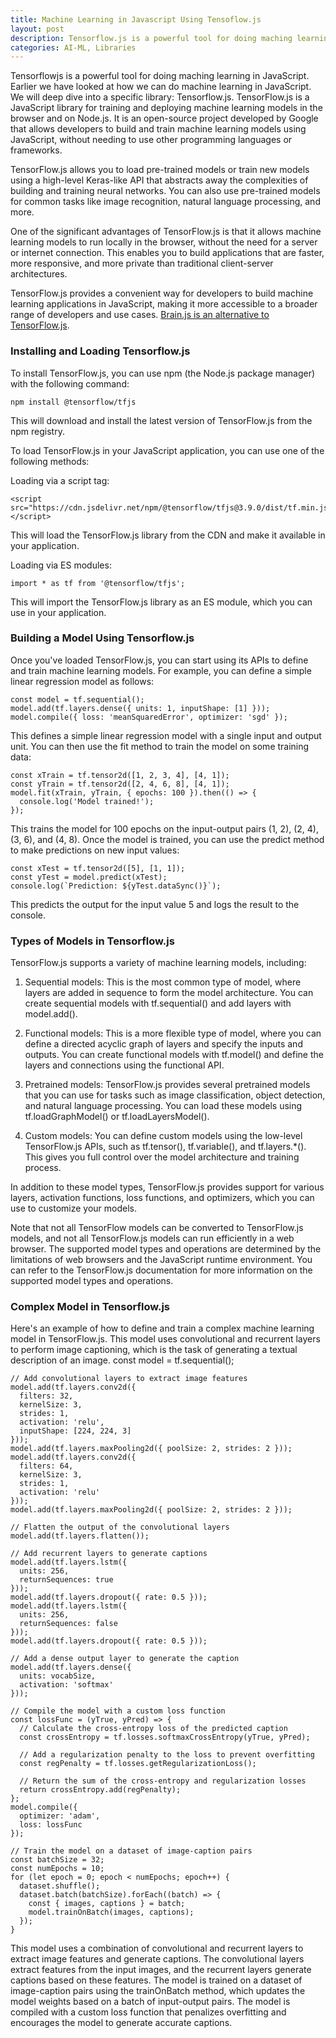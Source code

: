 ```yaml
---
title: Machine Learning in Javascript Using Tensoflow.js
layout: post
description: Tensorflow.js is a powerful tool for doing maching learning in JavaScript. 
categories: AI-ML, Libraries
---
```

Tensorflowjs is a powerful tool for doing maching learning in JavaScript. Earlier we have looked at how we can do machine learning in JavaScript. We will deep dive into a specific library: Tensorflow.js. TensorFlow.js is a JavaScript library for training and deploying machine learning models in the browser and on Node.js. It is an open-source project developed by Google that allows developers to build and train machine learning models using JavaScript, without needing to use other programming languages or frameworks.

TensorFlow.js allows you to load pre-trained models or train new models using a high-level Keras-like API that abstracts away the complexities of building and training neural networks. You can also use pre-trained models for common tasks like image recognition, natural language processing, and more.

One of the significant advantages of TensorFlow.js is that it allows machine learning models to run locally in the browser, without the need for a server or internet connection. This enables you to build applications that are faster, more responsive, and more private than traditional client-server architectures.

TensorFlow.js provides a convenient way for developers to build machine learning applications in JavaScript, making it more accessible to a broader range of developers and use cases. [Brain.js is an alternative to TensorFlow.js](/2023/04/30/Machine-Learning-in-JavaScript-using-Brainjs.html).

### Installing and Loading Tensorflow.js
To install TensorFlow.js, you can use npm (the Node.js package manager) with the following command:

	npm install @tensorflow/tfjs
  
This will download and install the latest version of TensorFlow.js from the npm registry.

To load TensorFlow.js in your JavaScript application, you can use one of the following methods:

Loading via a script tag:

	<script src="https://cdn.jsdelivr.net/npm/@tensorflow/tfjs@3.9.0/dist/tf.min.js"></script>

This will load the TensorFlow.js library from the CDN and make it available in your application.

Loading via ES modules:

	import * as tf from '@tensorflow/tfjs';

This will import the TensorFlow.js library as an ES module, which you can use in your application.

### Building a Model Using Tensorflow.js

Once you've loaded TensorFlow.js, you can start using its APIs to define and train machine learning models. For example, you can define a simple linear regression model as follows:

	const model = tf.sequential();
	model.add(tf.layers.dense({ units: 1, inputShape: [1] }));
	model.compile({ loss: 'meanSquaredError', optimizer: 'sgd' });

This defines a simple linear regression model with a single input and output unit. You can then use the fit method to train the model on some training data:
	
	const xTrain = tf.tensor2d([1, 2, 3, 4], [4, 1]);
	const yTrain = tf.tensor2d([2, 4, 6, 8], [4, 1]);
	model.fit(xTrain, yTrain, { epochs: 100 }).then(() => {
	  console.log('Model trained!');
	});
This trains the model for 100 epochs on the input-output pairs (1, 2), (2, 4), (3, 6), and (4, 8). Once the model is trained, you can use the predict method to make predictions on new input values:

	const xTest = tf.tensor2d([5], [1, 1]);
	const yTest = model.predict(xTest);
	console.log(`Prediction: ${yTest.dataSync()}`);

This predicts the output for the input value 5 and logs the result to the console.

### Types of Models in Tensorflow.js
TensorFlow.js supports a variety of machine learning models, including:

1. Sequential models: This is the most common type of model, where layers are added in sequence to form the model architecture. You can create sequential models with tf.sequential() and add layers with model.add().

2. Functional models: This is a more flexible type of model, where you can define a directed acyclic graph of layers and specify the inputs and outputs. You can create functional models with tf.model() and define the layers and connections using the functional API.

3. Pretrained models: TensorFlow.js provides several pretrained models that you can use for tasks such as image classification, object detection, and natural language processing. You can load these models using tf.loadGraphModel() or tf.loadLayersModel().

4. Custom models: You can define custom models using the low-level TensorFlow.js APIs, such as tf.tensor(), tf.variable(), and tf.layers.*(). This gives you full control over the model architecture and training process.

In addition to these model types, TensorFlow.js provides support for various layers, activation functions, loss functions, and optimizers, which you can use to customize your models.

Note that not all TensorFlow models can be converted to TensorFlow.js models, and not all TensorFlow.js models can run efficiently in a web browser. The supported model types and operations are determined by the limitations of web browsers and the JavaScript runtime environment. You can refer to the TensorFlow.js documentation for more information on the supported model types and operations.

### Complex Model in Tensorflow.js
Here's an example of how to define and train a complex machine learning model in TensorFlow.js. This model uses convolutional and recurrent layers to perform image captioning, which is the task of generating a textual description of an image.
const model = tf.sequential();

	// Add convolutional layers to extract image features
	model.add(tf.layers.conv2d({
	  filters: 32,
	  kernelSize: 3,
	  strides: 1,
	  activation: 'relu',
	  inputShape: [224, 224, 3]
	}));
	model.add(tf.layers.maxPooling2d({ poolSize: 2, strides: 2 }));
	model.add(tf.layers.conv2d({
	  filters: 64,
	  kernelSize: 3,
	  strides: 1,
	  activation: 'relu'
	}));
	model.add(tf.layers.maxPooling2d({ poolSize: 2, strides: 2 }));
	
	// Flatten the output of the convolutional layers
	model.add(tf.layers.flatten());
	
	// Add recurrent layers to generate captions
	model.add(tf.layers.lstm({
	  units: 256,
	  returnSequences: true
	}));
	model.add(tf.layers.dropout({ rate: 0.5 }));
	model.add(tf.layers.lstm({
	  units: 256,
	  returnSequences: false
	}));
	model.add(tf.layers.dropout({ rate: 0.5 }));
	
	// Add a dense output layer to generate the caption
	model.add(tf.layers.dense({
	  units: vocabSize,
	  activation: 'softmax'
	}));
	
	// Compile the model with a custom loss function
	const lossFunc = (yTrue, yPred) => {
	  // Calculate the cross-entropy loss of the predicted caption
	  const crossEntropy = tf.losses.softmaxCrossEntropy(yTrue, yPred);
	  
	  // Add a regularization penalty to the loss to prevent overfitting
	  const regPenalty = tf.losses.getRegularizationLoss();
	  
	  // Return the sum of the cross-entropy and regularization losses
	  return crossEntropy.add(regPenalty);
	};
	model.compile({
	  optimizer: 'adam',
	  loss: lossFunc
	});
	
	// Train the model on a dataset of image-caption pairs
	const batchSize = 32;
	const numEpochs = 10;
	for (let epoch = 0; epoch < numEpochs; epoch++) {
	  dataset.shuffle();
	  dataset.batch(batchSize).forEach((batch) => {
	    const { images, captions } = batch;
	    model.trainOnBatch(images, captions);
	  });
	}


This model uses a combination of convolutional and recurrent layers to extract image features and generate captions. The convolutional layers extract features from the input images, and the recurrent layers generate captions based on these features. The model is trained on a dataset of image-caption pairs using the trainOnBatch method, which updates the model weights based on a batch of input-output pairs. The model is compiled with a custom loss function that penalizes overfitting and encourages the model to generate accurate captions.






